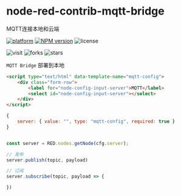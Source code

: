 # node-red-contrib-mqtt-bridge
MQTT连接本地和云端

[![platform](https://img.shields.io/badge/platform-Node--RED-red)](https://flows.nodered.org/node/node-red-contrib-mqtt-bridge)
[![NPM version](https://img.shields.io/npm/v/node-red-contrib-mqtt-bridge.svg?style=flat-square)](https://www.npmjs.com/package/node-red-contrib-mqtt-bridge)
![license](https://img.shields.io/github/license/shaonianzhentan/node-red-contrib-mqtt-bridge)

![visit](https://visitor-badge.glitch.me/badge?page_id=shaonianzhentan.node-red-contrib-mqtt-bridge&left_text=visit)
![forks](https://img.shields.io/github/forks/shaonianzhentan/node-red-contrib-mqtt-bridge)
![stars](https://img.shields.io/github/stars/shaonianzhentan/node-red-contrib-mqtt-bridge)

`MQTT Bridge` 部署到本地

```html
<script type="text/html" data-template-name="mqtt-config">
    <div class="form-row">
        <label for="node-config-input-server">MQTT</label>
        <select id="node-config-input-server"></select>
    </div>
</script>
```

```js
{
    server: { value: "", type: "mqtt-config", required: true }
}
```

```js

const server = RED.nodes.getNode(cfg.server);

// 发布
server.publish(topic, payload)

// 订阅
server.subscribe(topic, payload => {

})

```